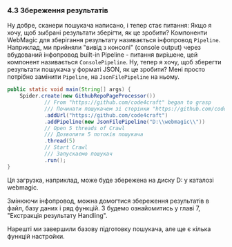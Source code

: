 ### 4.3 Збереження результатів

Ну добре, сканери пошукача написано, і тепер стає питання: Якщо я хочу, щоб зыбрані результати зберігти, як це зробити? Компоненти WebMagic для зберігання результату називається інфопровод `Pipeline`. Наприклад, ми прийняли "вивід з консолі" (console output) через вбудований інфопровод built-in Pipeline - питання вирішене, цей компонент  називається `ConsolePipeline`. Ну, тепер я хочу, щоб зберегти результати пошукача у форматі JSON, як це зробити? Мені просто потрібно замінити `Pipeline`, на `JsonFilePipeline` на ньому.

```java
public static void main(String[] args) {
    Spider.create(new GithubRepoPageProcessor())
            // From "https://github.com/code4craft" began to grasp
            /// Починати пошукачем зі сторінки "https://github.com/code4craft"
            .addUrl("https://github.com/code4craft")
            .addPipeline(new JsonFilePipeline("D:\\webmagic\\"))
            // Open 5 threads of Crawl
            /// Дозволити 5 потоків пошукача
            .thread(5)
            // Start Crawl
            /// Запускаємо пошукач
            .run();
}
```

Ця загрузка, наприклад, може буде збережена на диску D: у каталозі webmagic.

Змінюючи інфопровод, можна домогтися збереження результатів в файл, базу даних і ряд функцій. З будемо ознайомитись у главі 7, "Екстракція результату Handling".

Нарешті ми завершили базову підготовку пошукача, але ще є кілька функцій настройки.
